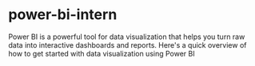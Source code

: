 # power-bi-intern
Power BI is a powerful tool for data visualization that helps you turn raw data into interactive dashboards and reports. Here's a quick overview of how to get started with data visualization using Power BI
